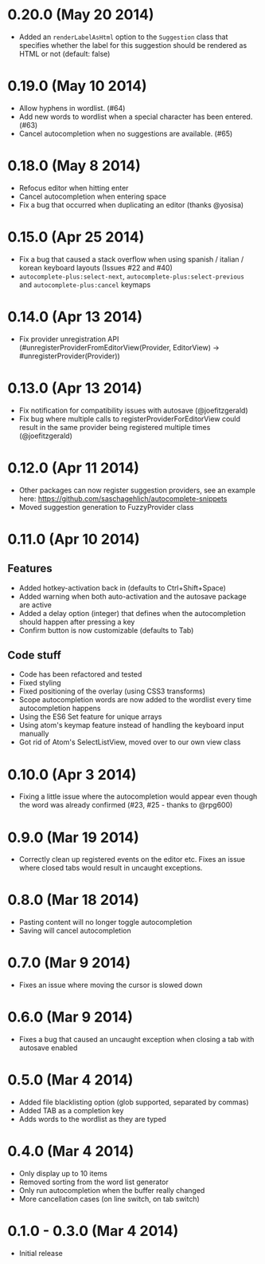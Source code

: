 0.20.0 (May 20 2014)
====================

* Added an `renderLabelAsHtml` option to the `Suggestion` class that specifies whether the label for this suggestion should be rendered as HTML or not (default: false)

0.19.0 (May 10 2014)
====================

* Allow hyphens in wordlist. (#64)
* Add new words to wordlist when a special character has been entered. (#63)
* Cancel autocompletion when no suggestions are available. (#65)

0.18.0 (May 8 2014)
===================

* Refocus editor when hitting enter
* Cancel autocompletion when entering space
* Fix a bug that occurred when duplicating an editor (thanks @yosisa)

0.15.0 (Apr 25 2014)
====================

* Fix a bug that caused a stack overflow when using spanish / italian / korean keyboard layouts (Issues #22 and #40)
* `autocomplete-plus:select-next`, `autocomplete-plus:select-previous` and `autocomplete-plus:cancel` keymaps

0.14.0 (Apr 13 2014)
====================

* Fix provider unregistration API (#unregisterProviderFromEditorView(Provider, EditorView) -> #unregisterProvider(Provider))

0.13.0 (Apr 13 2014)
====================

* Fix notification for compatibility issues with autosave (@joefitzgerald)
* Fix bug where multiple calls to registerProviderForEditorView could result in the same provider being registered multiple times (@joefitzgerald)

0.12.0 (Apr 11 2014)
====================

* Other packages can now register suggestion providers, see an example here: https://github.com/saschagehlich/autocomplete-snippets
* Moved suggestion generation to FuzzyProvider class

0.11.0 (Apr 10 2014)
====================

Features
--------

* Added hotkey-activation back in (defaults to Ctrl+Shift+Space)
* Added warning when both auto-activation and the autosave package are active
* Added a delay option (integer) that defines when the autocompletion should happen after pressing a key
* Confirm button is now customizable (defaults to Tab)

Code stuff
----------

* Code has been refactored and tested
* Fixed styling
* Fixed positioning of the overlay (using CSS3 transforms)
* Scope autocompletion words are now added to the wordlist every time autocompletion happens
* Using the ES6 Set feature for unique arrays
* Using atom's keymap feature instead of handling the keyboard input manually
* Got rid of Atom's SelectListView, moved over to our own view class

0.10.0 (Apr 3 2014)
===================

* Fixing a little issue where the autocompletion would appear even though the word was already confirmed (#23, #25 - thanks to @rpg600)

0.9.0 (Mar 19 2014)
===================
* Correctly clean up registered events on the editor etc. Fixes an issue where closed tabs would result in uncaught exceptions.

0.8.0 (Mar 18 2014)
===================

* Pasting content will no longer toggle autocompletion
* Saving will cancel autocompletion

0.7.0 (Mar 9 2014)
==================

* Fixes an issue where moving the cursor is slowed down

0.6.0 (Mar 9 2014)
==================

* Fixes a bug that caused an uncaught exception when closing a tab with autosave enabled

0.5.0 (Mar 4 2014)
==================

* Added file blacklisting option (glob supported, separated by commas)
* Added TAB as a completion key
* Adds words to the wordlist as they are typed

0.4.0 (Mar 4 2014)
==================

* Only display up to 10 items
* Removed sorting from the word list generator
* Only run autocompletion when the buffer really changed
* More cancellation cases (on line switch, on tab switch)

0.1.0 - 0.3.0 (Mar 4 2014)
==========================

* Initial release
